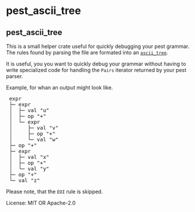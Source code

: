 # pest_ascii_tree

## pest_ascii_tree

This is a small helper crate useful for quickly debugging your pest
grammar.
The rules found by parsing the file are formated into an
[`ascii_tree`].

It is useful, you you want to quickly debug your grammar without
having to write specialized code for handling the `Pairs` iterator
returned by your pest parser.

Example, for whan an output might look like.
<pre>
 expr
 ├─ expr
 │  ├─ val "u"
 │  ├─ op "+"
 │  └─ expr
 │     ├─ val "v"
 │     ├─ op "+"
 │     └─ val "w"
 ├─ op "+"
 ├─ expr
 │  ├─ val "x"
 │  ├─ op "+"
 │  └─ val "y"
 ├─ op "+"
 └─ val "z"
</pre>

Please note, that the `EOI` rule is skipped.

[`ascii_tree`]: ../ascii_tree/index.html

License: MIT OR Apache-2.0
